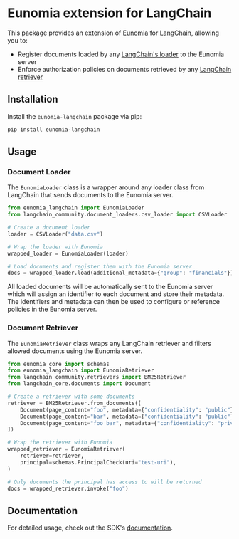 # Eunomia extension for LangChain

This package provides an extension of [Eunomia][eunomia-github] for [LangChain][langchain-website], allowing you to:

- Register documents loaded by any [LangChain's loader][langchain-loaders-docs] to the Eunomia server
- Enforce authorization policies on documents retrieved by any [LangChain retriever][langchain-retriever-docs]

## Installation

Install the `eunomia-langchain` package via pip:

```bash
pip install eunomia-langchain
```

## Usage

### Document Loader

The `EunomiaLoader` class is a wrapper around any loader class from LangChain that sends documents to the Eunomia server.

```python
from eunomia_langchain import EunomiaLoader
from langchain_community.document_loaders.csv_loader import CSVLoader

# Create a document loader
loader = CSVLoader("data.csv")

# Wrap the loader with Eunomia
wrapped_loader = EunomiaLoader(loader)

# Load documents and register them with the Eunomia server
docs = wrapped_loader.load(additional_metadata={"group": "financials"})
```

All loaded documents will be automatically sent to the Eunomia server which will assign an identifier to each document and store their metadata. The identifiers and metadata can then be used to configure or reference policies in the Eunomia server.

### Document Retriever

The `EunomiaRetriever` class wraps any LangChain retriever and filters allowed documents using the Eunomia server.

```python
from eunomia_core import schemas
from eunomia_langchain import EunomiaRetriever
from langchain_community.retrievers import BM25Retriever
from langchain_core.documents import Document

# Create a retriever with some documents
retriever = BM25Retriever.from_documents([
    Document(page_content="foo", metadata={"confidentiality": "public"}),
    Document(page_content="bar", metadata={"confidentiality": "public"}),
    Document(page_content="foo bar", metadata={"confidentiality": "private"}),
])

# Wrap the retriever with Eunomia
wrapped_retriever = EunomiaRetriever(
    retriever=retriever,
    principal=schemas.PrincipalCheck(uri="test-uri"),
)

# Only documents the principal has access to will be returned
docs = wrapped_retriever.invoke("foo")
```

## Documentation

For detailed usage, check out the SDK's [documentation][docs].

[eunomia-github]: https://github.com/whataboutyou-ai/eunomia
[docs]: https://whataboutyou-ai.github.io/eunomia/api/extensions/langchain/
[langchain-website]: https://www.langchain.com/
[langchain-loaders-docs]: https://python.langchain.com/docs/concepts/document_loaders/
[langchain-retriever-docs]: https://python.langchain.com/docs/concepts/retrievers/
